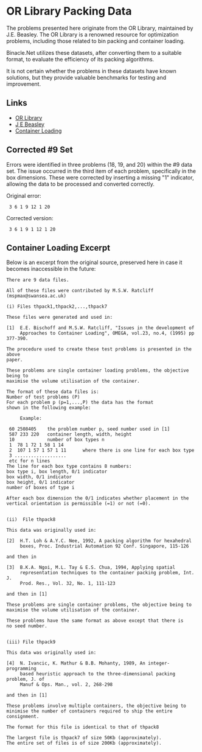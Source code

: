 # OR Library Packing Data

The problems presented here originate from the OR Library, maintained by J.E. Beasley. The OR Library is a renowned resource for optimization problems, including those related to bin packing and container loading.

Binacle.Net utilizes these datasets, after converting them to a suitable format, to evaluate the efficiency of its packing algorithms.

It is not certain whether the problems in these datasets have known solutions, but they provide valuable benchmarks for testing and improvement.


## Links
- [OR Library](https://people.brunel.ac.uk/~mastjjb/jeb/info.html)
- [J E Beasley](http://people.brunel.ac.uk/~mastjjb/jeb/jeb.html)
- [Container Loading](https://people.brunel.ac.uk/~mastjjb/jeb/orlib/thpackinfo.html)

## Corrected #9 Set
Errors were identified in three problems (18, 19, and 20) within the #9 data set. The issue occurred in the third item of each problem, specifically in the box dimensions. These were corrected by inserting a missing "1" indicator, allowing the data to be processed and converted correctly.

Original error:
```text
 3 6 1 9 12 1 20
```

Corrected version:
```text
 3 6 1 9 1 12 1 20
```

## Container Loading Excerpt
Below is an excerpt from the original source, preserved here in case it becomes inaccessible in the future:

```text
There are 9 data files.

All of these files were contributed by M.S.W. Ratcliff (mspmax@swansea.ac.uk)

(i) Files thpack1,thpack2,...,thpack7

These files were generated and used in:

[1]  E.E. Bischoff and M.S.W. Ratcliff, "Issues in the development of 
     Approaches to Container Loading", OMEGA, vol.23, no.4, (1995) pp 377-390.

The procedure used to create these test problems is presented in the above 
paper.

These problems are single container loading problems, the objective being to 
maximise the volume utilisation of the container.

The format of these data files is:
Number of test problems (P)
For each problem p (p=1,...,P) the data has the format
shown in the following example:

     Example:

 60 2508405    the problem number p, seed number used in [1]
 587 233 220   container length, width, height
 10            number of box types n
 1  78 1 72 1 58 1 14
 2  107 1 57 1 57 1 11      where there is one line for each box type
 3 ...................
 etc for n lines
The line for each box type contains 8 numbers:                         
box type i, box length, 0/1 indicator
box width, 0/1 indicator
box height, 0/1 indicator
number of boxes of type i

After each box dimension the 0/1 indicates whether placement in the 
vertical orientation is permissible (=1) or not (=0).


(ii)  File thpack8

This data was originally used in:

[2]  H.T. Loh & A.Y.C. Nee, 1992, A packing algorithm for hexahedral 
     boxes, Proc. Industrial Automation 92 Conf. Singapore, 115-126

and then in

[3]  B.K.A. Ngoi, M.L. Tay & E.S. Chua, 1994, Applying spatial 
     representation techniques to the container packing problem, Int. J. 
     Prod. Res., Vol. 32, No. 1, 111-123

and then in [1]

These problems are single container problems, the objective being to 
maximise the volume utilisation of the container.

These problems have the same format as above except that there is
no seed number.


(iii) File thpack9

This data was originally used in:

[4]  N. Ivancic, K. Mathur & B.B. Mohanty, 1989, An integer-programming 
     based heuristic approach to the three-dimensional packing problem, J. of 
     Manuf & Ops. Man., vol. 2, 268-298

and then in [1]

These problems involve multiple containers, the objective being to
minimise the number of containers required to ship the entire consignment.

The format for this file is identical to that of thpack8

The largest file is thpack7 of size 50Kb (approximately).
The entire set of files is of size 200Kb (approximately).
```
